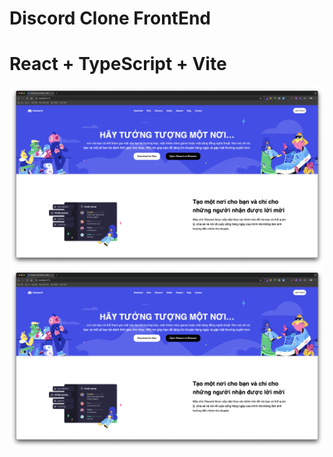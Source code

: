 # Discord Clone FrontEnd

# React + TypeScript + Vite

![index](./images/index.png)
![login](./images/login.png)
